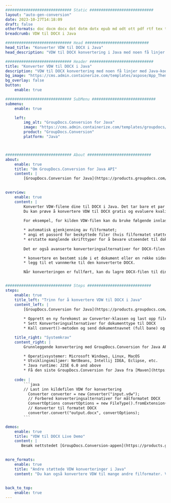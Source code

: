```yaml
---
############################# Static ############################
layout: "auto-gen-conversion"
date: 2023-10-27T14:18:09
draft: false
otherformats: doc docm docx dot dotm dotx epub md odt ott pdf rtf tex txt vdx vsdm vsdx vssm vssx vstm vstx vsx vtx xps
breadcrumb: VDW til DOCX i Java

############################# Head ############################
head_title: "Konverter VDW til DOCX i Java"
head_description: "VDW til DOCX konvertering i Java med noen få linjer med kode. Konverter over 160 filformater ved å bruke GroupDocs dokumentkonverterings-API for Java"

############################# Header ############################
title: "Konverter VDW til DOCX i Java"
description: "VDW til DOCX konvertering med noen få linjer med Java-kode"
bg_image: "https://cms.admin.containerize.com/templates/aspose/App_Themes/V3/images/bg/header1.png"
bg_overlay: false
button:
    enable: true

############################# SubMenu ############################
submenu:
    enable: true

    left:
        img_alt: "GroupDocs.Conversion for Java"
        image: "https://cms.admin.containerize.com/templates/groupdocs/images/product-logos/90x90-noborder/groupdocs-conversion-java.png"
        product: "GroupDocs.Conversion"
        platform: "Java"



############################# About ############################
about:
    enable: true
    title: "Om GroupDocs.Conversion for Java API"
    content: |
        [GroupDocs.Conversion for Java](https://products.groupdocs.com/conversion/java/) er et avansert filformatkonverterings-API for konvertering mellom populære bilde- og dokumentformater som Microsoft Office, OpenDocument, PDF, HTML, e-post, CAD. og mye mer med bare noen få linjer med kode. Den opprinnelige API-en oppdager automatisk formatene til originaldokumentene og tilbyr mange alternativer for å tilpasse de konverterte dokumentene. Sammen med funksjonen til å trekke ut informasjon fra et dokument, støtter den også bufring av konverteringsresultatene til den lokale disken som standard. Imidlertid kan enhver type hurtigbufferlagring støttes ved å implementere de riktige grensesnittene - Amazon S3, Dropbox, Google Drive, Windows Azure, Reddis eller andre.
    

overview:
    enable: true
    content: |
        Konverter VDW-filene dine til DOCX i Java. Det tar bare et par linjer med Java-kode på hvilken som helst plattform du ønsker, for eksempel Windows, Linux, macOS.
        Du kan prøve å konvertere VDW til DOCX gratis og evaluere kvaliteten på konverteringsresultatene. Sammen med enkle filkonverteringsskript kan du prøve mer sofistikerte alternativer for å laste inn VDW-kildefilen og lagre DOCX-utdata. 
        
        For eksempel, for kilden VDW-filen kan du bruke følgende innlastingsalternativer:

        * automatisk gjenkjenning av filformatet;
        * angi et passord for beskyttede filer (hvis filformatet støtter det);
        * erstatte manglende skrifttyper for å bevare utseendet til dokumentet.
        
        Det er også avanserte konverteringsalternativer for DOCX-filen:

        * konvertere en bestemt side i et dokument eller en rekke sider;
        * legg til et vannmerke til den konverterte DOCX.

        Når konverteringen er fullført, kan du lagre DOCX-filen til din lokale filbane eller til tredjepartslagring som FTP, Amazon S3, Google Drive, Dropbox osv. Vær oppmerksom på - for å konvertere VDW til DOCX, trenger du ikke å installere tilleggsprogramvare, som MS Office, Open Office, Adobe Acrobat Reader osv.


############################# Steps ############################
steps:
    enable: true
    title_left: "Trinn for å konvertere VDW til DOCX i Java"
    content_left: |
        [GroupDocs.Conversion for Java](https://products.groupdocs.com/conversion/java/) lar utviklere enkelt konvertere VDW fil til DOCX med noen få linjer med kode.
        
        * Opprett en ny forekomst av Converter-klassen og last opp filen VDW med hele banen
        * Sett Konverteringsalternativer for dokumenttype til DOCX
        * Kall convert()-metoden og send dokumentnavnet (full bane) og formatet (DOCX) som en parameter

    title_right: "Systemkrav"
    content_right: |
        Grunnleggende konvertering med GroupDocs.Conversion for Java API kan gjøres med bare noen få linjer med kode. APIene våre støttes på alle større plattformer og operativsystemer. Før du utfører koden nedenfor, sørg for at du har følgende forutsetninger installert på systemet ditt.

        * Operativsystemer: Microsoft Windows, Linux, MacOS
        * Utviklingsmiljøer: NetBeans, Intellij IDEA, Eclipse, etc.
        * Java runtime: J2SE 6.0 and above
        * Få den siste GroupDocs.Conversion for Java fra [Maven](https://repository.groupdocs.com/webapp/#/artifacts/browse/tree/General/repo/com/groupdocs/groupdocs-conversion)
         
    code: |
        ```java    
        // Last inn kildefilen VDW for konvertering
          Converter converter = new Converter("input.vdw");
          // Forbered konverteringsalternativer for målformatet DOCX
          ConvertOptions convertOptions = new FileType().fromExtension("docx").getConvertOptions();
          // Konverter til formatet DOCX
          converter.convert("output.docx", convertOptions);
        ```

demos:
    enable: true
    title: "VDW til DOCX Live Demo"
    content: |
       Besøk nettstedet [GroupDocs.Conversion-appen](https://products.groupdocs.app/conversion/family) og prøv konverteringen fra VDW til DOCX nå. Den gratis demoen har følgende fordeler
          

more_formats:
    enable: true
    title: "Andre støttede VDW konverteringer i Java"
    content: "Du kan også konvertere VDW til mange andre filformater. Vennligst se listen nedenfor."
       
       
back_to_top:
    enable: true
---
```

